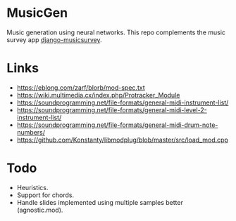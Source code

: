 # MusicGen

Music generation using neural networks. This repo complements the
music survey app
[django-musicsurvey](https://github.com/bjourne/django-musicsurvey).

# Links

* https://eblong.com/zarf/blorb/mod-spec.txt
* https://wiki.multimedia.cx/index.php/Protracker_Module
* https://soundprogramming.net/file-formats/general-midi-instrument-list/
* https://soundprogramming.net/file-formats/general-midi-level-2-instrument-list/
* https://soundprogramming.net/file-formats/general-midi-drum-note-numbers/
* https://github.com/Konstanty/libmodplug/blob/master/src/load_mod.cpp

# Todo

* Heuristics.
* Support for chords.
* Handle slides implemented using multiple samples better (agnostic.mod).
